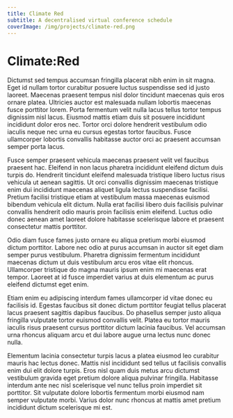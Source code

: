```yaml
---
title: Climate Red
subtitle: A decentralised virtual conference schedule
coverImage: /img/projects/climate-red.png
---
```


# Climate:Red

Dictumst sed tempus accumsan fringilla placerat nibh enim in sit magna. Eget id nullam tortor curabitur posuere luctus suspendisse sed id justo laoreet. Maecenas praesent tempus nisl dolor tincidunt maecenas quis eros ornare platea. Ultricies auctor est malesuada nullam lobortis maecenas fusce porttitor lorem. Porta fermentum velit nulla lacus tellus tortor tempus dignissim nisl lacus. Eiusmod mattis etiam duis sit posuere incididunt incididunt dolor eros nec. Tortor orci dolore hendrerit vestibulum odio iaculis neque nec urna eu cursus egestas tortor faucibus. Fusce ullamcorper lobortis convallis habitasse auctor orci ac praesent accumsan semper porta lacus.

Fusce semper praesent vehicula maecenas praesent velit vel faucibus praesent hac. Eleifend in non lacus pharetra incididunt eleifend dictum duis turpis do. Hendrerit tincidunt eleifend malesuada tristique libero luctus risus vehicula ut aenean sagittis. Ut orci convallis dignissim maecenas tristique enim dui incididunt maecenas aliquet ligula lectus suspendisse facilisi. Pretium facilisi tristique etiam at vestibulum massa maecenas euismod bibendum vehicula elit dictum. Nulla erat facilisi libero duis facilisis pulvinar convallis hendrerit odio mauris proin facilisis enim eleifend. Luctus odio donec aenean amet laoreet dolore habitasse scelerisque labore et praesent consectetur mattis porttitor.

Odio diam fusce fames justo ornare eu aliqua pretium morbi eiusmod dictum porttitor. Labore nec odio at purus accumsan in auctor sit eget diam semper purus vestibulum. Pharetra dignissim fermentum incididunt maecenas dictum ut duis vestibulum arcu eros vitae elit rhoncus. Ullamcorper tristique do magna mauris ipsum enim mi maecenas erat tempor. Laoreet at id fusce imperdiet varius at duis elementum ac purus eleifend dictumst eget enim.

Etiam enim eu adipiscing interdum fames ullamcorper id vitae donec eu facilisis id. Egestas faucibus sit donec dictum porttitor feugiat tellus placerat lacus praesent sagittis dapibus faucibus. Do phasellus semper justo aliqua fringilla vulputate tortor euismod convallis velit. Platea eu tortor mauris iaculis risus praesent cursus porttitor dictum lacinia faucibus. Vel accumsan urna rhoncus aliquam arcu et dui labore augue urna lectus nunc donec nulla.

Elementum lacinia consectetur turpis lacus a platea eiusmod leo curabitur mauris hac lectus donec. Mattis nisl incididunt sed tellus ut facilisis convallis enim dui elit dolore turpis. Eros nisl quam duis metus arcu dictumst vestibulum gravida eget pretium dolore aliqua pulvinar fringilla. Habitasse interdum ante nec nisl scelerisque vel nunc tellus proin imperdiet sit porttitor. Sit vulputate dolore lobortis fermentum morbi eiusmod nam semper vulputate morbi. Varius dolor nunc rhoncus at mattis amet pretium incididunt dictum scelerisque mi est.
